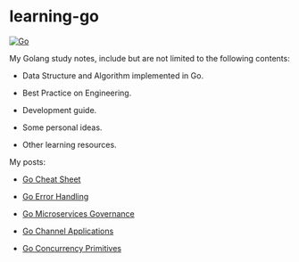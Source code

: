 # learning-go

[![Go](https://img.shields.io/badge/language-go-blue.svg)]()

My Golang study notes, include but are not limited to the following contents:

- Data Structure and Algorithm implemented in Go.

- Best Practice on Engineering.

- Development guide.

- Some personal ideas.

- Other learning resources.

My posts:
- [Go Cheat Sheet](https://www.yipwinghong.com/2021/06/13/Go_cheat-sheet)

- [Go Error Handling](https://www.yipwinghong.com/2021/07/18/Go_error_handling)

- [Go Microservices Governance](https://www.yipwinghong.com/2021/07/12/Go_microservice)

- [Go Channel Applications](https://www.yipwinghong.com/2021/07/28/Go_channel-applications)

- [Go Concurrency Primitives](https://www.yipwinghong.com/2021/06/17/Go_concurrency_primitives)
